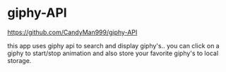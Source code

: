 # giphy-API
https://github.com/CandyMan999/giphy-API

this app uses giphy api to search and display giphy's.. you can click on a giphy to start/stop animation and also store your favorite giphy's to local storage.
